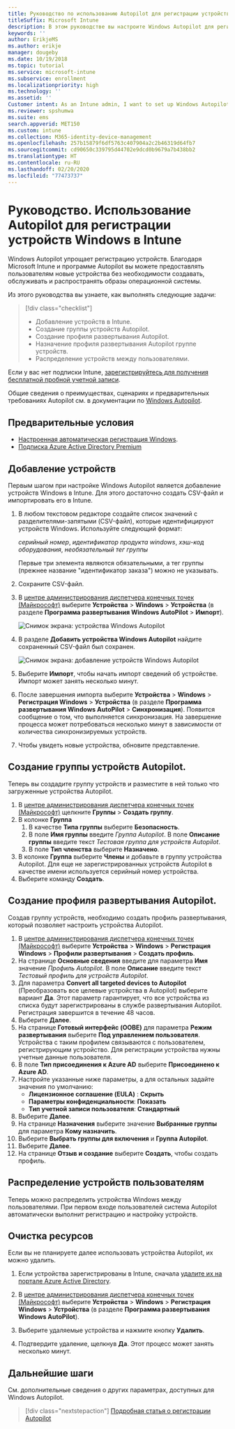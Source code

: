 ```yaml
---
title: Руководство по использованию Autopilot для регистрации устройств в Intune
titleSuffix: Microsoft Intune
description: В этом руководстве вы настроите Windows Autopilot для регистрации устройств в Intune
keywords: ''
author: ErikjeMS
ms.author: erikje
manager: dougeby
ms.date: 10/19/2018
ms.topic: tutorial
ms.service: microsoft-intune
ms.subservice: enrollment
ms.localizationpriority: high
ms.technology: ''
ms.assetid: ''
Customer intent: As an Intune admin, I want to set up Windows Autopilot so that users can enroll in Intune.
ms.reviewer: spshumwa
ms.suite: ems
search.appverid: MET150
ms.custom: intune
ms.collection: M365-identity-device-management
ms.openlocfilehash: 257b15879f6df5763c407904a2c2b46319d64fb7
ms.sourcegitcommit: cd90650c339795d44702e9dcd0b9679a7b438bb2
ms.translationtype: HT
ms.contentlocale: ru-RU
ms.lasthandoff: 02/20/2020
ms.locfileid: "77473737"
---
```

# <a name="tutorial-use-autopilot-to-enroll-windows-devices-in-intune"></a>Руководство. Использование Autopilot для регистрации устройств Windows в Intune

Windows Autopilot упрощает регистрацию устройств. Благодаря Microsoft Intune и программе Autopilot вы можете предоставлять пользователям новые устройства без необходимости создавать, обслуживать и распространять образы операционной системы.

Из этого руководства вы узнаете, как выполнять следующие задачи:
> [!div class="checklist"]
> * Добавление устройств в Intune.
> * Создание группы устройств Autopilot.
> * Создание профиля развертывания Autopilot.
> * Назначение профиля развертывания Autopilot группе устройств.
> * Распределение устройств между пользователями.

Если у вас нет подписки Intune, [зарегистрируйтесь для получения бесплатной пробной учетной записи](../fundamentals/free-trial-sign-up.md).

Общие сведения о преимуществах, сценариях и предварительных требованиях Autopilot см. в документации по [Windows Autopilot](https://docs.microsoft.com/windows/deployment/windows-autopilot/windows-10-autopilot).


## <a name="prerequisites"></a>Предварительные условия
- [Настроенная автоматическая регистрация Windows](../quickstart-setup-auto-enrollment.md).
- [Подписка Azure Active Directory Premium](https://docs.microsoft.com/azure/active-directory/active-directory-get-started-premium) <!--&#40;[trial subscription](https://go.microsoft.com/fwlink/?LinkID=816845)&#41;-->


## <a name="add-devices"></a>Добавление устройств

Первым шагом при настройке Windows Autopilot является добавление устройств Windows в Intune. Для этого достаточно создать CSV-файл и импортировать его в Intune.

1. В любом текстовом редакторе создайте список значений с разделителями-запятыми (CSV-файл), которые идентифицируют устройств Windows. Используйте следующий формат:
    
    *серийный номер*, *идентификатор продукта windows*, *хэш-код оборудования*, *необязательный тег группы*
    
    Первые три элемента являются обязательными, а тег группы (прежнее название "идентификатор заказа") можно не указывать.

2. Сохраните CSV-файл.

3. В [центре администрирования диспетчера конечных точек (Майкрософт)](https://go.microsoft.com/fwlink/?linkid=2109431) выберите **Устройства** > **Windows** > **Устройства** (в разделе **Программа развертывания Windows AutoPilot** > **Импорт**).

    ![Снимок экрана: устройства Windows Autopilot](./media/enrollment-autopilot/autopilot-import-device.png)

4. В разделе **Добавить устройства Windows Autopilot** найдите сохраненный CSV-файл был сохранен.

    ![Снимок экрана: добавление устройств Windows Autopilot](./media/tutorial-use-autopilot-enroll-devices/autopilot-import-device2.png)

5. Выберите **Импорт**, чтобы начать импорт сведений об устройстве. Импорт может занять несколько минут.

4. После завершения импорта выберите **Устройства** > **Windows** > **Регистрация Windows** > **Устройства** (в разделе **Программа развертывания Windows AutoPilot** > **Синхронизация**). Появится сообщение о том, что выполняется синхронизация. На завершение процесса может потребоваться несколько минут в зависимости от количества синхронизируемых устройств.

5. Чтобы увидеть новые устройства, обновите представление.

## <a name="create-an-autopilot-device-group"></a>Создание группы устройств Autopilot.

Теперь вы создадите группу устройств и разместите в ней только что загруженные устройства Autopilot.

1. В [центре администрирования диспетчера конечных точек (Майкрософт)](https://go.microsoft.com/fwlink/?linkid=2109431) щелкните **Группы** > **Создать группу**.
2. В колонке **Группа**
    1. В качестве **Типа группы** выберите **Безопасность**.
    2. В поле **Имя группы** введите *Группа Autopilot*. В поле **Описание группы** введите текст *Тестовая группа для устройств Autopilot*.
    3. В поле **Тип членства** выберите **Назначено**.
3. В колонке **Группа** выберите **Члены** и добавьте в группу устройства Autopilot. Для еще не зарегистрированных устройств Autopilot в качестве имени используется серийный номер устройства.
4. Выберите команду **Создать**.  

## <a name="create-an-autopilot-deployment-profile"></a>Создание профиля развертывания Autopilot.

Создав группу устройств, необходимо создать профиль развертывания, который позволяет настроить устройства Autopilot.

1. В [центре администрирования диспетчера конечных точек (Майкрософт)](https://go.microsoft.com/fwlink/?linkid=2109431) выберите **Устройства** > **Windows** > **Регистрация Windows** > **Профили развертывания** > **Создать профиль**.
2. На странице **Основные сведения** введите для параметра **Имя** значение *Профиль Autopilot*. В поле **Описание** введите текст *Тестовый профиль для устройств Autopilot*.
3. Для параметра **Convert all targeted devices to Autopilot** (Преобразовать все целевые устройства в Autopilot) выберите вариант **Да**. Этот параметр гарантирует, что все устройства из списка будут зарегистрированы в службе развертывания Autopilot. Регистрация завершится в течение 48 часов.
4. Выберите **Далее**.
5. На странице **Готовый интерфейс (OOBE)** для параметра **Режим развертывания** выберите **Под управлением пользователя**. Устройства с таким профилем связываются с пользователем, регистрирующим устройство. Для регистрации устройства нужны учетные данные пользователя.
6. В поле **Тип присоединения к Azure AD** выберите **Присоединено к Azure AD**.
7. Настройте указанные ниже параметры, а для остальных задайте значения по умолчанию:
    - **Лицензионное соглашение (EULA)** : **Скрыть**
    - **Параметры конфиденциальности**: **Показать**
    - **Тип учетной записи пользователя**: **Стандартный**
8. Выберите **Далее**.
9. На странице **Назначения** выберите значение **Выбранные группы** для параметра **Кому назначить**.
10. Выберите **Выбрать группы для включения** и **Группа Autopilot**.
11. Выберите **Далее**.
12. На странице **Отзыв и создание** выберите **Создать**, чтобы создать профиль.

## <a name="distribute-devices-to-users"></a>Распределение устройств пользователям

Теперь можно распределить устройства Windows между пользователями. При первом входе пользователей система Autopilot автоматически выполнит регистрацию и настройку устройств. 

## <a name="clean-up-resources"></a>Очистка ресурсов

Если вы не планируете далее использовать устройства Autopilot, их можно удалить.

1. Если устройства зарегистрированы в Intune, сначала [удалите их на портале Azure Active Directory](../remote-actions/devices-wipe.md#delete-devices-from-the-azure-active-directory-portal).

2. В [центре администрирования диспетчера конечных точек (Майкрософт)](https://go.microsoft.com/fwlink/?linkid=2109431) выберите **Устройства** > **Windows** > **Регистрация Windows** > **Устройства** (в разделе **Программа развертывания Windows AutoPilot**).

3. Выберите удаляемые устройства и нажмите кнопку **Удалить**.

4. Подтвердите удаление, щелкнув **Да**. Этот процесс может занять несколько минут.

## <a name="next-steps"></a>Дальнейшие шаги

См. дополнительные сведения о других параметрах, доступных для Windows Autopilot.

> [!div class="nextstepaction"]
> [Подробная статья о регистрации Autopilot](enrollment-autopilot.md)



